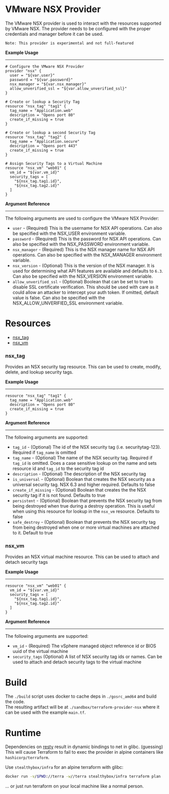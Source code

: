 # VMware NSX Provider

The VMware NSX provider is used to interact with the resources supported by VMware NSX. The provider needs to be configured with the proper credentials and manager before it can be used.

```
Note: This provider is experimental and not full-featured
```

**Example Usage**

---

```
# Configure the VMware NSX Provider
provider "nsx" {
  user = "${var.user}"
  password = "${var.password}"
  nsx_manager = "${var.nsx_manager}"
  allow_unverified_ssl = "${var.allow_unverified_ssl}"
}

# Create or lookup a Security Tag
resource "nsx_tag" "tag1" {
  tag_name = "Application.web"
  description = "Opens port 80"
  create_if_missing = true
}

# Create or lookup a second Security Tag
resource "nsx_tag" "tag2" {
  tag_name = "Application.secure"
  description = "Opens port 443"
  create_if_missing = true
}

# Assign Security Tags to a Virtual Machine
resource "nsx_vm" "web01" {
  vm_id = "${var.vm_id}"
  security_tags = [
    "${nsx_tag.tag1.id}",
    "${nsx_tag.tag2.id}"
  ]
}
```

**Argument Reference**

---

The following arguments are used to configure the VMware NSX Provider:

* `user` - (Required) This is the username for NSX API operations. Can also be specified with the NSX_USER environment variable.
* `password` - (Required) This is the password for NSX API operations. Can also be specified with the NSX_PASSWORD environment variable.
* `nsx_manager` - (Required) This is the NSX manager name for NSX API operations. Can also be specified with the NSX_MANAGER environment variable.
* `nsx_version` - (Optional) This is the version of the NSX manager. It is used for determining what API features are available and defaults to `6.3`. Can also be specified with the NSX_VERSION environment variable.
* `allow_unverified_ssl` - (Optional) Boolean that can be set to true to disable SSL certificate verification. This should be used with care as it could allow an attacker to intercept your auth token. If omitted, default value is false. Can also be specified with the NSX_ALLOW_UNVERIFIED_SSL environment variable.

# Resources

* [nsx_tag](#nsx_tag)
* [nsx_vm](#nsx_vm)

### nsx_tag

Provides an NSX security tag resource. This can be used to create, modify, delete, and lookup security tags.

**Example Usage**

---

```
resource "nsx_tag" "tag1" {
  tag_name = "Application.web"
  description = "Opens port 80"
  create_if_missing = true
}
```

**Argument Reference**

---

The following arguments are supported:

* `tag_id` - (Optional) The id of the NSX security tag (i.e. securitytag-123). Required if `tag_name` is omitted
* `tag_name` - (Optional) The name of the NSX security tag. Required if `tag_id` is omitted. Does a case sensitive lookup on the name and sets resource id and `tag_id` to the security tag id
* `description` - (Optional) The description of the NSX security tag
* `is_universal` - (Optional) Boolean that creates the NSX security as a universal security tag. NSX 6.3 and higher required. Defaults to false
* `create_if_missing` - (Optional) Boolean that creates the the NSX security tag if it is not found. Defaults to true
* `persistent` - (Optional) Boolean that prevents the NSX security tag from being destroyed when true during a destroy operation. This is useful when using this resource for lookup in the `nsx_vm` resource. Defaults to false
* `safe_destroy` - (Optional) Boolean that prevents the NSX security tag from being destroyed when one or more virtual machines are attached to it. Default to true

### nsx_vm

Provides an NSX virtual machine resource. This can be used to attach and detach security tags

**Example Usage**

---

```
resource "nsx_vm" "web01" {
  vm_id = "${var.vm_id}"
  security_tags = [
    "${nsx_tag.tag1.id}",
    "${nsx_tag.tag2.id}"
  ]
}
```

**Argument Reference**

---

The following arguments are supported:

* `vm_id` - (Required) The vSphere managed object reference id or BIOS uuid of the virtual machine
* `security_tags` (Optional) A list of NSX security tag ids or names. Can be used to attach and detach security tags to the virtual machine

# Build
The `./build` script uses docker to cache deps in `./gosrc_amd64` and build the code.  
The resulting artifact will be at `./sandbox/terraform-provider-nsx` where it can be used with the example `main.tf`.

# Runtime
Dependencies on [resty](https://github.com/go-resty/resty) result in dynamic bindings to net in glibc. (guessing)  
This will cause Terraform to fail to exec the provider in alpine containers like `hashicorp/terraform`.

Use `stealthybox/infra` for an alpine terraform with glibc:
```bash
docker run -v/$PWD://terra -w//terra stealthybox/infra terraform plan
```
... or just run terraform on your local machine like a normal person.
